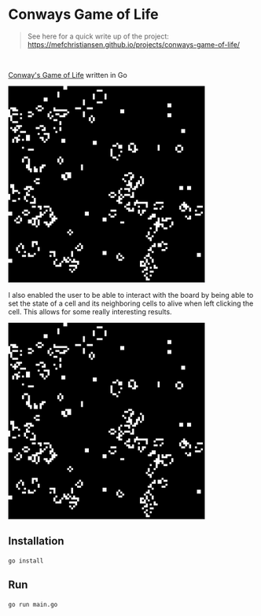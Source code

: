 # Conways Game of Life

> See here for a quick write up of the project: https://mefchristiansen.github.io/projects/conways-game-of-life/

<br>

[Conway's Game of Life](https://en.wikipedia.org/wiki/Conway%27s_Game_of_Life) written in Go

<img src="cgol.gif" width="400" height="400" />

I also enabled the user to be able to interact with the board by being able to set the state of a cell and its neighboring cells to alive when left clicking the cell. This allows for some really interesting results.

<img src="cgol.gif" width="400" height="400" />

## Installation

`go install`

## Run

`go run main.go`
